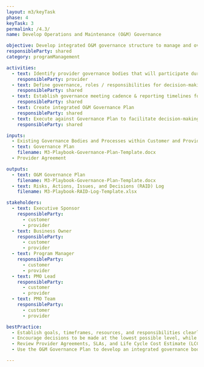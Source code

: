 ```yaml
---
layout: m3/keyTask
phase: 4
keyTask: 3
permalink: /4.3/
name: Develop Operations and Maintenance (O&M) Governance

objective: Develop integrated O&M governance structure to manage and oversee system and process performance.
responsibleParty: shared
category: programManagement

activities:
  - text: Identify provider governance bodies that will participate during O&M
    responsibleParty: provider
  - text: Define governance, roles / responsibilities for decision-making on (1) risk/issue escalation, (2) SLA monitoring, (3) contract negotiations, (4) change requests, and (5) management
    responsibleParty: shared
  - text: Establish governance meeting cadence & reporting timelines for customer / provider
    responsibleParty: shared
  - text: Create integrated O&M Governance Plan
    responsibleParty: shared
  - text: Execute against Governance Plan to facilitate decision-making and escalation upon Go-Live
    responsibleParty: shared

inputs:
  - Existing Governance Bodies and Processes within Customer and Provider Agencies
  - text: Governance Plan
    filename: M3-Playbook-Governance-Plan-Template.docx
  - Provider Agreement

outputs:
  - text: O&M Governance Plan
    filename: M3-Playbook-Governance-Plan-Template.docx
  - text: Risks, Actions, Issues, and Decisions (RAID) Log
    filename: M3-Playbook-RAID-Log-Template.xlsx

stakeholders:
  - text: Executive Sponsor
    responsibleParty:
      - customer
      - provider
  - text: Business Owner
    responsibleParty:
      - customer
      - provider
  - text: Program Manager
    responsibleParty:
      - customer
      - provider
  - text: PMO Lead
    responsibleParty:
      - customer
      - provider
  - text: PMO Team
    responsibleParty:
      - customer
      - provider

bestPractice:
  - Establish goals, timeframes, resources, and responsibilities clearly during the migration that has buy-in from senior management at the customer and provider agencies
  - Encourage decisions to be made at the lowest possible level, while allowing elevation of important or contentious issues through the governance model
  - Review Provider Agreements, SLAs, and Life Cycle Cost Estimate (LCCEs) for any potential updates that may be required
  - Use the O&M Governance Plan to develop an integrated governance body of providers and customers with defined roles and responsibilities. Establish voting rights and escalation criteria accounting for all O&M activities. Outline voting procedures and determine governance meeting cadence and communications

---
```

